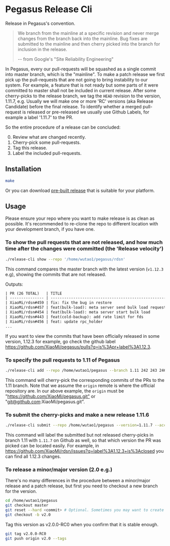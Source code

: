 # Pegasus Release Cli

Release in Pegasus's convention.

> We branch from the mainline at a specific revision and never merge changes
> from the branch back into the mainline. Bug fixes are submitted to the mainline
> and then cherry picked into the branch for inclusion in the release.
>
> -- from Google's "Site Reliability Engineering"

In Pegasus, every our pull-requests will be squashed as a single commit
into master branch, which is the "mainline". To make a patch release we first pick up
the pull-requests that are not going to bring instability to our system.
For example, a feature that is not ready but some parts of it were committed to master
shall not be included in current release. After some cherry-picks to the release branch,
we tag the `HEAD` revision to the version, 1.11.7, e.g. Usually we will make one or more
'RC' versions (aka Release Candidate) before the final release. To identify whether a merged
pull-request is released or pre-released we usually use Github Labels, for example a
label '1.11.7' to the PR.

So the entire procedure of a release can be concluded:

0. Review what are changed recently.
1. Cherry-pick some pull-requests.
2. Tag this release.
3. Label the included pull-requests.

## Installation

```sh
make
```

Or you can download [pre-built release](https://github.com/pegasus-kv/release-cli/releases) that is suitable for your platform.

## Usage

Please ensure your repo where you want to make release is as clean as possible.
It's recommended to re-clone the repo to different location with your development branch, if you have one.

### To show the pull requests that are not released, and how much time after the changes were committed (the 'Release velocity')

```sh
./release-cli show --repo '/home/wutao1/pegasus/rdsn'
```

This command compares the master branch with the latest version (`v1.12.3` e.g), showing the commits that are not released.

Outputs:

```txt
| PR (26 TOTAL)   | TITLE                                               | DAYS AFTER COMMIT |
| --------------- | --------------------------------------------------- | ----------------- |
| XiaoMi/rdsn#459 | fix: fix the bug in restore                         | 0.01              |
| XiaoMi/rdsn#457 | feat(bulk-load): meta server send bulk load request | 0.17              |
| XiaoMi/rdsn#454 | feat(bulk-load): meta server start bulk load        | 4.20              |
| XiaoMi/rdsn#443 | feat(cold-backup): add rate limit for fds           | 4.89              |
| XiaoMi/rdsn#456 | feat: update rpc_holder                             | 4.95              |
...
```

If you want to view the commits that have been officially released in some version, 1.12.3 for example,
go check the github label <https://github.com/XiaoMi/pegasus/pulls?q=is%3Apr+label%3A1.12.3>.

### To specify the pull requests to 1.11 of Pegasus

```sh
./release-cli add --repo /home/wutao1/pegasus --branch 1.11 242 243 246
```

This command will cherry-pick the corresponding commits of the PRs to the 1.11 branch.
Note that we assume the `origin` remote is where the official repository are.
In our above example, the `origin` must be "<https://github.com/XiaoMi/pegasus.git"> or
"git@github.com:XiaoMi/pegasus.git".

### To submit the cherry-picks and make a new release 1.11.6

```sh
./release-cli submit --repo /home/wutao1/pegasus --version=1.11.7 --access <ACCESS_TOKEN>
```

This command will label the submitted but not released cherry-picks in branch 1.11
with `1.11.7` on Github as well, so that which version the PR was picked can be
located easily. For example, in <https://github.com/XiaoMi/rdsn/issues?q=label%3A1.12.3+is%3Aclosed>
you can find all 1.12.3 changes.

### To release a minor/major version (2.0 e.g.)

There's no many differences in the procedure between a minor/major release and a patch release, but first you need
to checkout a new branch for the version.

```sh
cd /home/wutao1/pegasus
git checkout master
git reset --hard <commit> # Optional. Sometimes you may want to create the branch out from a specific commit instead of <HEAD>.
git checkout -b v2.0
```

Tag this version as v2.0.0-RC0 when you confirm that it is stable enough.

```sh
git tag v2.0.0-RC0
git push origin v2.0 --tags
```
